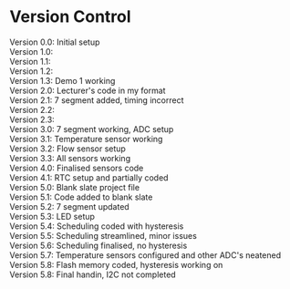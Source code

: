 # Version Control

Version 0.0: Initial setup <br/> 
Version 1.0: <br/> 
Version 1.1: <br/> 
Version 1.2: <br/> 
Version 1.3: Demo 1 working <br/> 
Version 2.0: Lecturer's code in my format <br/> 
Version 2.1: 7 segment added, timing incorrect <br/> 
Version 2.2: <br/> 
Version 2.3: <br/> 
Version 3.0: 7 segment working, ADC setup <br/> 
Version 3.1: Temperature sensor working <br/> 
Version 3.2: Flow sensor setup <br/> 
Version 3.3: All sensors working <br/> 
Version 4.0: Finalised sensors code <br/> 
Version 4.1: RTC setup and partially coded <br/> 
Version 5.0: Blank slate project file <br/> 
Version 5.1: Code added to blank slate <br/> 
Version 5.2: 7 segment updated <br/> 
Version 5.3: LED setup <br/> 
Version 5.4: Scheduling coded with hysteresis <br/> 
Version 5.5: Scheduling streamlined, minor issues <br/> 
Version 5.6: Scheduling finalised, no hysteresis <br/> 
Version 5.7: Temperature sensors configured and other ADC's neatened  <br/> 
Version 5.8: Flash memory coded, hysteresis working on  <br/> 
Version 5.8: Final handin, I2C not completed  <br/> 

